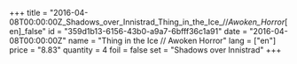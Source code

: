 +++
title = "2016-04-08T00:00:00Z_Shadows_over_Innistrad_Thing_in_the_Ice_//_Awoken_Horror_[en]_false"
id = "359d1b13-6156-43b0-a9a7-6bfff36c1a91"
date = "2016-04-08T00:00:00Z"
name = "Thing in the Ice // Awoken Horror"
lang = ["en"]
price = "8.83"
quantity = 4
foil = false
set = "Shadows over Innistrad"
+++
